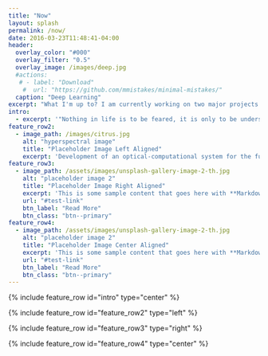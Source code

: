 ```yaml
---
title: "Now"
layout: splash
permalink: /now/
date: 2016-03-23T11:48:41-04:00
header:
  overlay_color: "#000"
  overlay_filter: "0.5"
  overlay_image: /images/deep.jpg
  #actions:
   # - label: "Download"
    #  url: "https://github.com/mmistakes/minimal-mistakes/"
  caption: "Deep Learning"
excerpt: "What I'm up to? I am currently working on two major projects in the two great branches of AI, speech recognition and computer vision."
intro: 
  - excerpt: '"Nothing in life is to be feared, it is only to be understood. Now is the time to understand more, so that we may fear less."  `Marie Curie`'
feature_row2:
  - image_path: /images/citrus.jpg
    alt: "hyperspectral image"
    title: "Placeholder Image Left Aligned"
    excerpt: 'Development of an optical-computational system for the fusion of depth and hyperspectral images using deep learning techniques and their application in the classification of citrus by its level of maturity.'
feature_row3:
  - image_path: /assets/images/unsplash-gallery-image-2-th.jpg
    alt: "placeholder image 2"
    title: "Placeholder Image Right Aligned"
    excerpt: 'This is some sample content that goes here with **Markdown** formatting. Right aligned with `type="right"`'
    url: "#test-link"
    btn_label: "Read More"
    btn_class: "btn--primary"
feature_row4:
  - image_path: /assets/images/unsplash-gallery-image-2-th.jpg
    alt: "placeholder image 2"
    title: "Placeholder Image Center Aligned"
    excerpt: 'This is some sample content that goes here with **Markdown** formatting. Centered with `type="center"`'
    url: "#test-link"
    btn_label: "Read More"
    btn_class: "btn--primary"
---
```


{% include feature_row id="intro" type="center" %}

{% include feature_row id="feature_row2" type="left" %}

{% include feature_row id="feature_row3" type="right" %}

{% include feature_row id="feature_row4" type="center" %}
